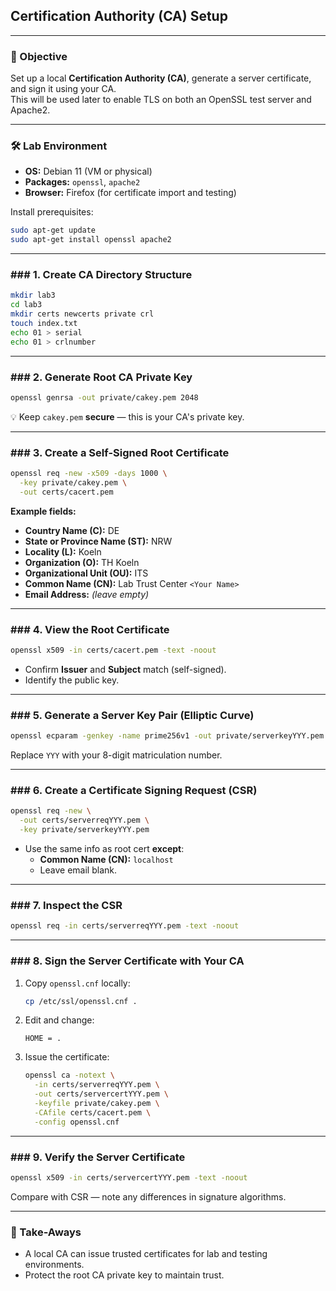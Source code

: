## Certification Authority (CA) Setup

---

### 🎯 Objective
Set up a local **Certification Authority (CA)**, generate a server certificate, and sign it using your CA.  
This will be used later to enable TLS on both an OpenSSL test server and Apache2.

---

### 🛠 Lab Environment
* **OS:** Debian 11 (VM or physical)
* **Packages:** `openssl`, `apache2`
* **Browser:** Firefox (for certificate import and testing)

Install prerequisites:
```bash
sudo apt-get update
sudo apt-get install openssl apache2
```

---

### ### 1. Create CA Directory Structure
```bash
mkdir lab3
cd lab3
mkdir certs newcerts private crl
touch index.txt
echo 01 > serial
echo 01 > crlnumber
```

---

### ### 2. Generate Root CA Private Key
```bash
openssl genrsa -out private/cakey.pem 2048
```
💡 Keep `cakey.pem` **secure** — this is your CA's private key.

---

### ### 3. Create a Self-Signed Root Certificate
```bash
openssl req -new -x509 -days 1000 \
  -key private/cakey.pem \
  -out certs/cacert.pem
```
**Example fields:**
- **Country Name (C):** DE  
- **State or Province Name (ST):** NRW  
- **Locality (L):** Koeln  
- **Organization (O):** TH Koeln  
- **Organizational Unit (OU):** ITS  
- **Common Name (CN):** Lab Trust Center `<Your Name>`  
- **Email Address:** *(leave empty)*

---

### ### 4. View the Root Certificate
```bash
openssl x509 -in certs/cacert.pem -text -noout
```
- Confirm **Issuer** and **Subject** match (self-signed).
- Identify the public key.

---

### ### 5. Generate a Server Key Pair (Elliptic Curve)
```bash
openssl ecparam -genkey -name prime256v1 -out private/serverkeyYYY.pem
```
Replace `YYY` with your 8-digit matriculation number.

---

### ### 6. Create a Certificate Signing Request (CSR)
```bash
openssl req -new \
  -out certs/serverreqYYY.pem \
  -key private/serverkeyYYY.pem
```
- Use the same info as root cert **except**:
  - **Common Name (CN):** `localhost`
  - Leave email blank.

---

### ### 7. Inspect the CSR
```bash
openssl req -in certs/serverreqYYY.pem -text -noout
```

---

### ### 8. Sign the Server Certificate with Your CA
1. Copy `openssl.cnf` locally:
   ```bash
   cp /etc/ssl/openssl.cnf .
   ```
2. Edit and change:
   ```
   HOME = .
   ```
3. Issue the certificate:
   ```bash
   openssl ca -notext \
     -in certs/serverreqYYY.pem \
     -out certs/servercertYYY.pem \
     -keyfile private/cakey.pem \
     -CAfile certs/cacert.pem \
     -config openssl.cnf
   ```

---

### ### 9. Verify the Server Certificate
```bash
openssl x509 -in certs/servercertYYY.pem -text -noout
```
Compare with CSR — note any differences in signature algorithms.

---

### 📌 Take-Aways
- A local CA can issue trusted certificates for lab and testing environments.
- Protect the root CA private key to maintain trust.

